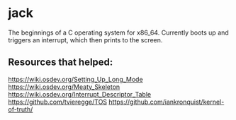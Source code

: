# jack
The beginnings of a C operating system for x86_64.
Currently boots up and triggers an interrupt, which then prints to the screen.

## Resources that helped: 
https://wiki.osdev.org/Setting_Up_Long_Mode
https://wiki.osdev.org/Meaty_Skeleton
https://wiki.osdev.org/Interrupt_Descriptor_Table
https://github.com/tvieregge/TOS
https://github.com/iankronquist/kernel-of-truth/